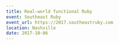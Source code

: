 ```yaml
---
title: Real-world functional Ruby
event: Southeast Ruby
event_url: https://2017.southeastruby.com
location: Nashville
date: 2017-10-06
---
```

